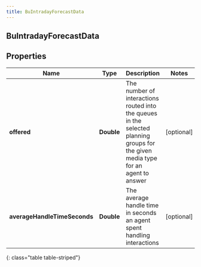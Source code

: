 ```yaml
---
title: BuIntradayForecastData
---
```

## BuIntradayForecastData

## Properties

|Name | Type | Description | Notes|
|------------ | ------------- | ------------- | -------------|
| **offered** | **Double** | The number of interactions routed into the queues in the selected planning groups for the given media type for an agent to answer | [optional] |
| **averageHandleTimeSeconds** | **Double** | The average handle time in seconds an agent spent handling interactions | [optional] |
{: class="table table-striped"}



